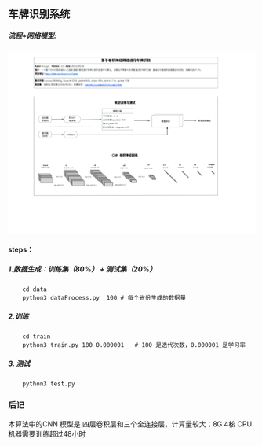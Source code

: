 ## 车牌识别系统
 
##### 流程+网络模型:
 ![model](https://github.com/chengupc/carTeplate/blob/master/Template/imgs/CNN4%2B3.png)

#### steps：
##### 1.数据生成：训练集（80%） + 测试集（20%）  


```
    cd data
    python3 dataProcess.py  100 # 每个省份生成的数据量
```

##### 2.训练

```
    cd train
    python3 train.py 100 0.000001   # 100 是迭代次数，0.000001 是学习率
```
##### 3. 测试
```
    python3 test.py
```


### 后记
 本算法中的CNN 模型是 四层卷积层和三个全连接层，计算量较大；8G 4核 CPU 机器需要训练超过48小时
